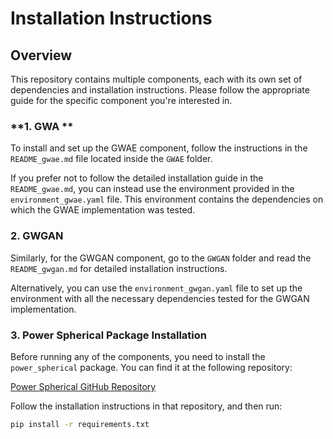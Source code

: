 # Installation Instructions

## Overview
This repository contains multiple components, each with its own set of dependencies and installation instructions. Please follow the appropriate guide for the specific component you're interested in.

### **1. GWA **
To install and set up the GWAE component, follow the instructions in the `README_gwae.md` file located inside the `GWAE` folder.

If you prefer not to follow the detailed installation guide in the `README_gwae.md`, you can instead use the environment provided in the `environment_gwae.yaml` file. This environment contains the dependencies on which the GWAE implementation was tested.

### **2. GWGAN**
Similarly, for the GWGAN component, go to the `GWGAN` folder and read the `README_gwgan.md` for detailed installation instructions.

Alternatively, you can use the `environment_gwgan.yaml` file to set up the environment with all the necessary dependencies tested for the GWGAN implementation.

### **3. Power Spherical Package Installation**
Before running any of the components, you need to install the `power_spherical` package. You can find it at the following repository:

[Power Spherical GitHub Repository](https://github.com/nicola-decao/power_spherical)

Follow the installation instructions in that repository, and then run:

```bash
pip install -r requirements.txt
